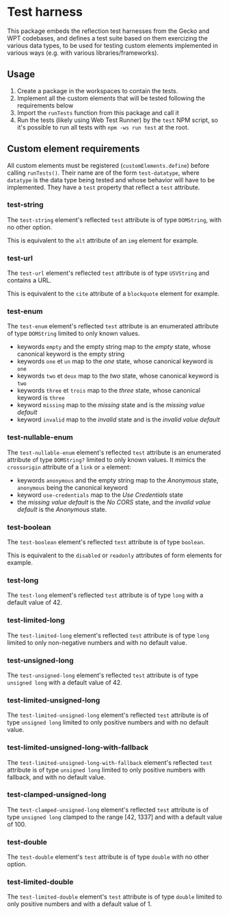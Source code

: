 # Test harness

This package embeds the reflection test harnesses from the Gecko and WPT codebases,
and defines a test suite based on them exercizing the various data types,
to be used for testing custom elements implemented in various ways
(e.g. with various libraries/frameworks).

## Usage

1. Create a package in the workspaces to contain the tests.
2. Implement all the custom elements that will be tested
   following the requirements below
3. Import the `runTests` function from this package and call it
4. Run the tests (likely using Web Test Runner) by the `test` NPM script,
   so it's possible to run all tests with `npm -ws run test` at the root.

## Custom element requirements

All custom elements must be registered (`customElements.define`) before calling `runTests()`.
Their name are of the form `test-datatype`, where `datatype` is the data type being tested and whose behavior will have to be implemented.
They have a `test` property that reflect a `test` attribute.

### test-string

The `test-string` element's reflected `test` attribute is of type `DOMString`, with no other option.

This is equivalent to the `alt` attribute of an `img` element for example.

### test-url

The `test-url` element's reflected `test` attribute is of type `USVString` and contains a URL.

This is equivalent to the `cite` attribute of a `blockquote` element for example.

### test-enum

The `test-enum` element's reflected `test` attribute is an enumerated attribute of type `DOMString` limited to only known values.

- keywords `empty` and the empty string map to the _empty_ state, whose canonical keyword is the empty string
- keywords `one` et `un` map to the _one_ state, whose canonical keyword is `one`
- keywords `two` et `deux` map to the _two_ state, whose canonical keyword is `two`
- keywords `three` et `trois` map to the _three_ state, whose canonical keyword is `three`
- keyword `missing` map to the _missing_ state and is the _missing value default_
- keyword `invalid` map to the _invalid_ state and is the _invalid value default_

### test-nullable-enum

The `test-nullable-enum` element's reflected `test` attribute is an enumerated attribute of type `DOMString?` limited to only known values.
It mimics the `crossorigin` attribute of a `link` or `a` element:

- keywords `anonymous` and the empty string map to the _Anonymous_ state, `anonymous` being the canonical keyword
- keyword `use-credentials` map to the _Use Credentials_ state
- the _missing value default_ is the _No CORS_ state, and the _invalid value default_ is the _Anonymous_ state.

### test-boolean

The `test-boolean` element's reflected `test` attribute is of type `boolean`.

This is equivalent to the `disabled` or `readonly` attributes of form elements for example.

### test-long

The `test-long` element's reflected `test` attribute is of type `long` with a default value of 42.

### test-limited-long

The `test-limited-long` element's reflected `test` attribute is of type `long` limited to only non-negative numbers and with no default value.

### test-unsigned-long

The `test-unsigned-long` element's reflected `test` attribute is of type `unsigned long` with a default value of 42.

### test-limited-unsigned-long

The `test-limited-unsigned-long` element's reflected `test` attribute is of type `unsigned long` limited to only positive numbers and with no default value.

### test-limited-unsigned-long-with-fallback

The `test-limited-unsigned-long-with-fallback` element's reflected `test` attribute is of type `unsigned long` limited to only positive numbers with fallback, and with no default value.

### test-clamped-unsigned-long

The `test-clamped-unsigned-long` element's reflected `test` attribute is of type `unsigned long` clamped to the range [42, 1337] and with a default value of 100.

### test-double

The `test-double` element's `test` attribute is of type `double` with no other option.

### test-limited-double

The `test-limited-double` element's `test` attribute is of type `double` limited to only positive numbers and with a default value of 1.
